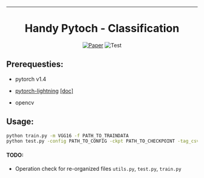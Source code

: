 ---   
<div align="center">    

# Handy Pytoch - **Classification**     

[![Paper](http://img.shields.io/badge/paper-arxiv.1001.2234-B31B1B.svg)](https://www.nature.com/articles/nature14539)
![Test](https://img.shields.io/badge/LSC-PSD-red?style=flat-square&logo=appveyor)
  
</div>

## Prerequesties:
- pytorch v1.4

- [pytorch-lightning](https://github.com/PyTorchLightning/pytorch-lightning) [[doc]](https://pytorch-lightning.readthedocs.io/en/latest/)
- opencv

## Usage:
```bash
python train.py -m VGG16 -f PATH_TO_TRAINDATA
python test.py -config PATH_TO_CONFIG -ckpt PATH_TO_CHECKPOINT -tag_csv PATH_TO_TAGCSV -f PATH_TO_TESTDATA

```


#### TODO:
- Operation check for re-organized files `utils.py`, `test.py`, `train.py`



